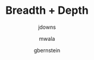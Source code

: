 ---
layout: post
title: "Breadth + Depth"
issue: 3
volume: 1
author:
  - jdowns
  - mwala
  - gbernstein
image: "https://gallery.mailchimp.com/7e093c5cf4/images/big_board_bw13850b.png"
link: "http://us5.campaign-archive1.com/?awesome=no&u=7e093c5cf4&id=cb6684c561"
---